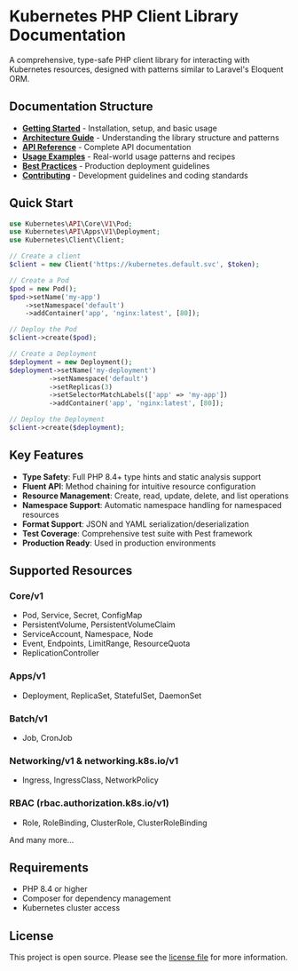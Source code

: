 # Kubernetes PHP Client Library Documentation

A comprehensive, type-safe PHP client library for interacting with Kubernetes resources, designed with patterns similar to Laravel's Eloquent ORM.

## Documentation Structure

- **[Getting Started](getting-started.md)** - Installation, setup, and basic usage
- **[Architecture Guide](architecture.md)** - Understanding the library structure and patterns
- **[API Reference](api-reference/README.md)** - Complete API documentation
- **[Usage Examples](examples/README.md)** - Real-world usage patterns and recipes
- **[Best Practices](best-practices.md)** - Production deployment guidelines
- **[Contributing](contributing.md)** - Development guidelines and coding standards

## Quick Start

```php
use Kubernetes\API\Core\V1\Pod;
use Kubernetes\API\Apps\V1\Deployment;
use Kubernetes\Client\Client;

// Create a client
$client = new Client('https://kubernetes.default.svc', $token);

// Create a Pod
$pod = new Pod();
$pod->setName('my-app')
    ->setNamespace('default')
    ->addContainer('app', 'nginx:latest', [80]);

// Deploy the Pod
$client->create($pod);

// Create a Deployment
$deployment = new Deployment();
$deployment->setName('my-deployment')
          ->setNamespace('default')
          ->setReplicas(3)
          ->setSelectorMatchLabels(['app' => 'my-app'])
          ->addContainer('app', 'nginx:latest', [80]);

// Deploy the Deployment
$client->create($deployment);
```

## Key Features

- **Type Safety**: Full PHP 8.4+ type hints and static analysis support
- **Fluent API**: Method chaining for intuitive resource configuration
- **Resource Management**: Create, read, update, delete, and list operations
- **Namespace Support**: Automatic namespace handling for namespaced resources
- **Format Support**: JSON and YAML serialization/deserialization
- **Test Coverage**: Comprehensive test suite with Pest framework
- **Production Ready**: Used in production environments

## Supported Resources

### Core/v1
- Pod, Service, Secret, ConfigMap
- PersistentVolume, PersistentVolumeClaim
- ServiceAccount, Namespace, Node
- Event, Endpoints, LimitRange, ResourceQuota
- ReplicationController

### Apps/v1
- Deployment, ReplicaSet, StatefulSet, DaemonSet

### Batch/v1
- Job, CronJob

### Networking/v1 & networking.k8s.io/v1
- Ingress, IngressClass, NetworkPolicy

### RBAC (rbac.authorization.k8s.io/v1)
- Role, RoleBinding, ClusterRole, ClusterRoleBinding

And many more...

## Requirements

- PHP 8.4 or higher
- Composer for dependency management
- Kubernetes cluster access

## License

This project is open source. Please see the [license file](../LICENSE) for more information.
